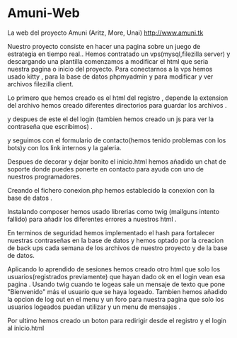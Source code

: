 # Amuni-Web
La web del proyecto Amuni (Aritz, More, Unai) http://www.amuni.tk

Nuestro proyecto consiste en hacer una pagina sobre un juego de estrategia en tiempo real..
Hemos contratado un vps(mysql,filezilla server) y descargando una plantilla comenzamos a modificar el html que seria nuestra pagina o inicio del proyecto. Para conectarnos a la vps hemos usado kitty , para la base de datos phpmyadmin y para modificar y ver archivos filezilla client.

Lo primero que hemos creado es el html del registro , depende la extension del archivo hemos creado diferentes directorios para guardar los archivos .

y despues de este el del login (tambien hemos creado un js para ver la contraseña que escribimos) .

y seguimos con el  formulario de contacto(hemos tenido problemas con los bots)y con los link internos y la galeria.

Despues de decorar y dejar bonito el inicio.html hemos añadido un chat de soporte donde puedes ponerte en contacto para ayuda con uno de nuestros programadores.


Creando el fichero conexion.php hemos establecido la conexion con la base de datos .

Instalando composer hemos usado librerias como twig (mailguns intento fallido) para añadir los diferentes errores a nuestros html .

En terminos de seguridad hemos implementado el hash para fortalecer nuestras contraseñas en la base de datos y hemos optado por la creacion de  back ups cada semana de los archivos de nuestro proyecto y de la base de datos.

Aplicando lo aprendido de sesiones  hemos creado otro html que solo los usuarios(registrados previamente) que hayan dado ok en el login vean esa pagina . Usando twig cuando te logeas  sale un mensaje de texto que  pone "Bienvenido" más el usuario que se haya logeado.
Tambien hemos añadido la opcion de log out en el menu y un foro para nuestra pagina que solo los usuarios logeados puedan utilizar y un menu de mensajes .

Por ultimo hemos creado un boton para redirigir desde el registro y el login al inicio.html
